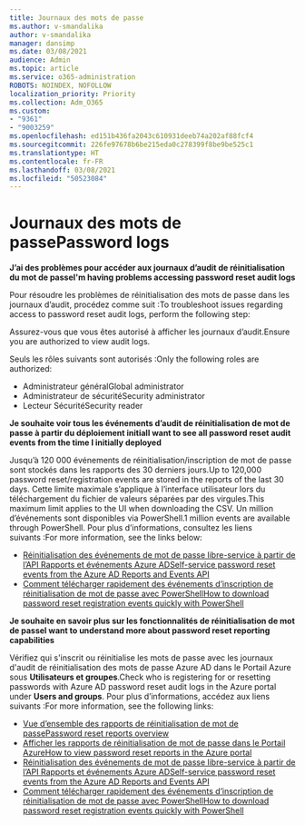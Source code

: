 ```yaml
---
title: Journaux des mots de passe
ms.author: v-smandalika
author: v-smandalika
manager: dansimp
ms.date: 03/08/2021
audience: Admin
ms.topic: article
ms.service: o365-administration
ROBOTS: NOINDEX, NOFOLLOW
localization_priority: Priority
ms.collection: Adm_O365
ms.custom:
- "9361"
- "9003259"
ms.openlocfilehash: ed151b436fa2043c610931deeb74a202af88fcf4
ms.sourcegitcommit: 226fe97678b6be215eda0c278399f8be9be525c1
ms.translationtype: HT
ms.contentlocale: fr-FR
ms.lasthandoff: 03/08/2021
ms.locfileid: "50523084"
---
```

# <a name="password-logs"></a><span data-ttu-id="4b3ef-102">Journaux des mots de passe</span><span class="sxs-lookup"><span data-stu-id="4b3ef-102">Password logs</span></span>

<span data-ttu-id="4b3ef-103">**J’ai des problèmes pour accéder aux journaux d’audit de réinitialisation du mot de passe**</span><span class="sxs-lookup"><span data-stu-id="4b3ef-103">**I'm having problems accessing password reset audit logs**</span></span>

<span data-ttu-id="4b3ef-104">Pour résoudre les problèmes de réinitialisation des mots de passe dans les journaux d’audit, procédez comme suit :</span><span class="sxs-lookup"><span data-stu-id="4b3ef-104">To troubleshoot issues regarding access to password reset audit logs, perform the following step:</span></span>

<span data-ttu-id="4b3ef-105">Assurez-vous que vous êtes autorisé à afficher les journaux d’audit.</span><span class="sxs-lookup"><span data-stu-id="4b3ef-105">Ensure you are authorized to view audit logs.</span></span> 

<span data-ttu-id="4b3ef-106">Seuls les rôles suivants sont autorisés :</span><span class="sxs-lookup"><span data-stu-id="4b3ef-106">Only the following roles are authorized:</span></span>
 - <span data-ttu-id="4b3ef-107">Administrateur général</span><span class="sxs-lookup"><span data-stu-id="4b3ef-107">Global administrator</span></span>
 - <span data-ttu-id="4b3ef-108">Administrateur de sécurité</span><span class="sxs-lookup"><span data-stu-id="4b3ef-108">Security administrator</span></span>
 - <span data-ttu-id="4b3ef-109">Lecteur Sécurité</span><span class="sxs-lookup"><span data-stu-id="4b3ef-109">Security reader</span></span>

<span data-ttu-id="4b3ef-110">**Je souhaite voir tous les événements d’audit de réinitialisation de mot de passe à partir du déploiement initial**</span><span class="sxs-lookup"><span data-stu-id="4b3ef-110">**I want to see all password reset audit events from the time I initially deployed**</span></span>

<span data-ttu-id="4b3ef-111">Jusqu’à 120 000 événements de réinitialisation/inscription de mot de passe sont stockés dans les rapports des 30 derniers jours.</span><span class="sxs-lookup"><span data-stu-id="4b3ef-111">Up to 120,000 password reset/registration events are stored in the reports of the last 30 days.</span></span> <span data-ttu-id="4b3ef-112">Cette limite maximale s’applique à l’interface utilisateur lors du téléchargement du fichier de valeurs séparées par des virgules.</span><span class="sxs-lookup"><span data-stu-id="4b3ef-112">This maximum limit applies to the UI when downloading the CSV.</span></span> <span data-ttu-id="4b3ef-113">Un million d’événements sont disponibles via PowerShell.</span><span class="sxs-lookup"><span data-stu-id="4b3ef-113">1 million events are available through PowerShell.</span></span>
<span data-ttu-id="4b3ef-114">Pour plus d’informations, consultez les liens suivants :</span><span class="sxs-lookup"><span data-stu-id="4b3ef-114">For more information, see the links below:</span></span>

- [<span data-ttu-id="4b3ef-115">Réinitialisation des événements de mot de passe libre-service à partir de l’API Rapports et événements Azure AD</span><span class="sxs-lookup"><span data-stu-id="4b3ef-115">Self-service password reset events from the Azure AD Reports and Events API</span></span>](https://docs.microsoft.com/azure/active-directory/authentication/howto-sspr-reporting)
- [<span data-ttu-id="4b3ef-116">Comment télécharger rapidement des événements d’inscription de réinitialisation de mot de passe avec PowerShell</span><span class="sxs-lookup"><span data-stu-id="4b3ef-116">How to download password reset registration events quickly with PowerShell</span></span>](https://docs.microsoft.com/azure/active-directory/authentication/howto-sspr-reporting)

<span data-ttu-id="4b3ef-117">**Je souhaite en savoir plus sur les fonctionnalités de réinitialisation de mot de passe**</span><span class="sxs-lookup"><span data-stu-id="4b3ef-117">**I want to understand more about password reset reporting capabilities**</span></span>

<span data-ttu-id="4b3ef-118">Vérifiez qui s'inscrit ou réinitialise les mots de passe avec les journaux d'audit de réinitialisation des mots de passe Azure AD dans le Portail Azure sous **Utilisateurs et groupes**.</span><span class="sxs-lookup"><span data-stu-id="4b3ef-118">Check who is registering for or resetting passwords with Azure AD password reset audit logs in the Azure portal under **Users and groups**.</span></span>
<span data-ttu-id="4b3ef-119">Pour plus d’informations, accédez aux liens suivants :</span><span class="sxs-lookup"><span data-stu-id="4b3ef-119">For more information, see the following links:</span></span>

- [<span data-ttu-id="4b3ef-120">Vue d’ensemble des rapports de réinitialisation de mot de passe</span><span class="sxs-lookup"><span data-stu-id="4b3ef-120">Password reset reports overview</span></span>](https://docs.microsoft.com/azure/active-directory/authentication/howto-sspr-reporting)
- [<span data-ttu-id="4b3ef-121">Afficher les rapports de réinitialisation de mot de passe dans le Portail Azure</span><span class="sxs-lookup"><span data-stu-id="4b3ef-121">How to view password reset reports in the Azure portal</span></span>](https://docs.microsoft.com/azure/active-directory/authentication/howto-sspr-reporting)
- [<span data-ttu-id="4b3ef-122">Réinitialisation des événements de mot de passe libre-service à partir de l’API Rapports et événements Azure AD</span><span class="sxs-lookup"><span data-stu-id="4b3ef-122">Self-service password reset events from the Azure AD Reports and Events API</span></span>](https://docs.microsoft.com/azure/active-directory/authentication/howto-sspr-reporting)
- [<span data-ttu-id="4b3ef-123">Comment télécharger rapidement des événements d’inscription de réinitialisation de mot de passe avec PowerShell</span><span class="sxs-lookup"><span data-stu-id="4b3ef-123">How to download password reset registration events quickly with PowerShell</span></span>](https://docs.microsoft.com/azure/active-directory/authentication/howto-sspr-reporting)


